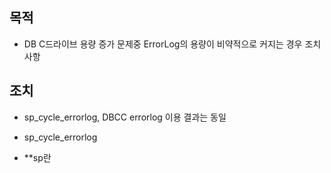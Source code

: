 ## 목적
- DB C드라이브 용량 증가 문제중 ErrorLog의 용량이 비약적으로 커지는 경우 조치 사항

## 조치

- sp_cycle_errorlog, DBCC errorlog 이용 결과는 동일
- sp_cycle_errorlog

- **sp란 
